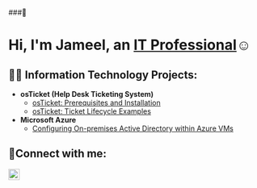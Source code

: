 ###👋<h1>Hi, I'm Jameel, an <a href="www.linkedin.com/in/jameel-rashada">IT Professional</a>☺</h1>

<h2>👨‍💻 Information Technology Projects:</h2>

- <b>osTicket (Help Desk Ticketing System)</b>
  - [osTicket: Prerequisites and Installation](https://github.com/Jrashada/osTicket--prereq.git)
  - [osTicket: Ticket Lifecycle Examples](https://github.com/Jrashada/ticket-lifecycle)
- <b>Microsoft Azure</b>
  - [Configuring On-premises Active Directory within Azure VMs](https://github.com/Jrashada/configure-ad)
 

<h2>🤳Connect with me:</h2>


[<img align="left" alt="Josh | LinkedIn" width="22px" src="https://cdn.jsdelivr.net/npm/simple-icons@v3/icons/linkedin.svg" />][linkedin]


[linkedin]: https://linkedin.com/in/Jameel
